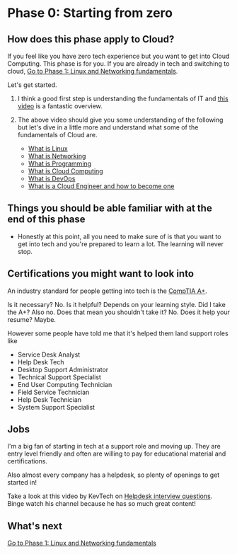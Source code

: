 # Phase 0: Starting from zero

## How does this phase apply to Cloud?

If you feel like you have zero tech experience but you want to get into Cloud Computing. This phase is for you. If you are already in tech and switching to cloud, 
[Go to Phase 1: Linux and Networking fundamentals](../phase1/README.md).


Let's get started. 

1. I think a good first step is understanding the fundamentals of IT and [this video](https://youtu.be/awLnur5Yt9o) is a fantastic overview.

2. The above video should give you some understanding of the following but let's dive in a little more and understand what some of the fundamentals of Cloud are.

   - [What is Linux](https://youtu.be/PwugmcN1hf8)
   - [What is Networking](https://youtu.be/3QhU9jd03a0)
   - [What is Programming](https://youtu.be/ifo76VyrBYo)
   - [What is Cloud Computing](https://youtu.be/eZLcyTxi8ZI)
   - [What is DevOps](https://youtu.be/9pZ2xmsSDdo/)
   - [What is a Cloud Engineer and how to become one](https://youtu.be/7i1WMGxyt4Q)


## Things you should be able familiar with at the end of this phase

- Honestly at this point, all you need to make sure of is that you want to get into tech and you're prepared to learn a lot. The learning will never stop.


## Certifications you might want to look into 

An industry standard for people getting into tech is the [CompTIA A+](https://www.comptia.org/certifications/a).

Is it necessary? No. Is it helpful? Depends on your learning style. Did I take the A+? Also no. Does that mean you shouldn't take it? No. Does it help your resume? Maybe.

However some people have told me that it's helped them land support roles like 

- Service Desk Analyst
- Help Desk Tech
- Desktop Support Administrator
- Technical Support Specialist
- End User Computing Technician
- Field Service Technician
- Help Desk Technician 
- System Support Specialist

## Jobs

I'm a big fan of starting in tech at a support role and moving up. They are entry level friendly and often are willing to pay for educational material and certifications. 

Also almost every company has a helpdesk, so plenty of openings to get started in!

Take a look at this video by KevTech on [Helpdesk interview questions](https://youtu.be/McxVgoQaCpU). Binge watch his channel because he has so much great content!

## What's next


[Go to Phase 1: Linux and Networking fundamentals](../phase1/README.md)